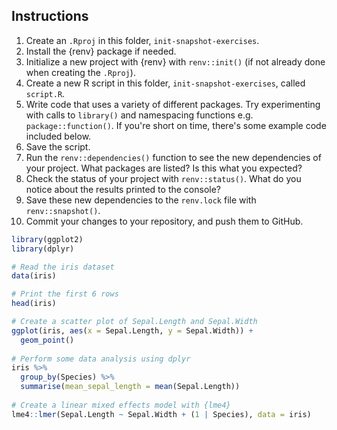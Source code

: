 
## Instructions

1. Create an `.Rproj` in this folder, `init-snapshot-exercises`.
2. Install the {renv} package if needed.
3. Initialize a new project with {renv} with `renv::init()` (if not already done when creating the `.Rproj`).
4. Create a new R script in this folder, `init-snapshot-exercises`, called `script.R`.
5. Write code that uses a variety of different packages. Try experimenting with calls to `library()` and namespacing functions e.g. `package::function()`. If you're short on time, there's some example code included below. 
6. Save the script.
7. Run the `renv::dependencies()` function to see the new dependencies of your project. What packages are listed? Is this what you expected?
8. Check the status of your project with `renv::status()`. What do you notice about the results printed to the console?
8. Save these new dependencies to the `renv.lock` file with `renv::snapshot()`.
9. Commit your changes to your repository, and push them to GitHub.


``` r
library(ggplot2)
library(dplyr)

# Read the iris dataset
data(iris)

# Print the first 6 rows
head(iris)

# Create a scatter plot of Sepal.Length and Sepal.Width
ggplot(iris, aes(x = Sepal.Length, y = Sepal.Width)) +
  geom_point()
  
# Perform some data analysis using dplyr
iris %>%
  group_by(Species) %>%
  summarise(mean_sepal_length = mean(Sepal.Length))
  
# Create a linear mixed effects model with {lme4}
lme4::lmer(Sepal.Length ~ Sepal.Width + (1 | Species), data = iris)

```
